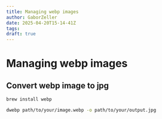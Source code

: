 ```yaml
---
title: Managing webp images
author: GaborZeller
date: 2025-04-20T15-14-41Z
tags:
draft: true
---
```


# Managing webp images

## Convert webp image to jpg

```sh
brew install webp

dwebp path/to/your/image.webp -o path/to/your/output.jpg
```

